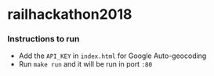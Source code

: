 # railhackathon2018


### Instructions to run

- Add the `API_KEY` in `index.html` for Google Auto-geocoding
- Run `make run` and it will be run in port `:80`